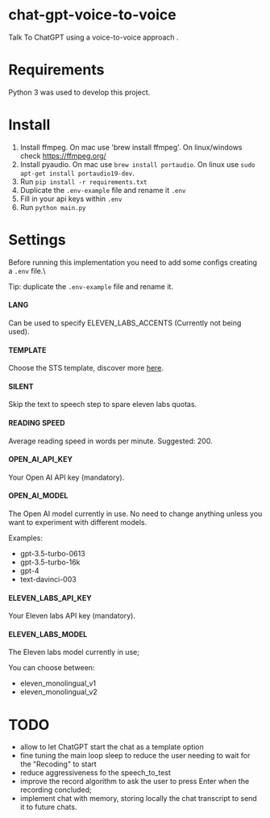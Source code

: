 # chat-gpt-voice-to-voice

Talk To ChatGPT using a voice-to-voice approach .

# Requirements

Python 3 was used to develop this project.

# Install

1. Install ffmpeg. On mac use 'brew install ffmpeg'. On linux/windows check https://ffmpeg.org/
2. Install pyaudio. On mac use `brew install portaudio`. On linux use `sudo apt-get install portaudio19-dev`.
3. Run `pip install -r requirements.txt`
4. Duplicate the `.env-example` file and rename it `.env`
5. Fill in your api keys within `.env`
6. Run `python main.py`

# Settings

Before running this implementation you need to add some configs creating a `.env` file.\

Tip: duplicate the `.env-example` file and rename it.

#### LANG

Can be used to specify ELEVEN_LABS_ACCENTS (Currently not being used).

#### TEMPLATE

Choose the STS template, discover more [here](/templates/TEMPLATES.md).

#### SILENT

Skip the text to speech step to spare eleven labs quotas.

#### READING SPEED

Average reading speed in words per minute. Suggested: 200.

#### OPEN_AI_API_KEY

Your Open AI API key (mandatory).

#### OPEN_AI_MODEL

The Open AI model currently in use.
No need to change anything unless you want to experiment with different models.

Examples:

- gpt-3.5-turbo-0613
- gpt-3.5-turbo-16k
- gpt-4
- text-davinci-003

#### ELEVEN_LABS_API_KEY

Your Eleven labs API key (mandatory).

#### ELEVEN_LABS_MODEL

The Eleven labs model currently in use;

You can choose between:

- eleven_monolingual_v1
- eleven_monolingual_v2

# TODO

- allow to let ChatGPT start the chat as a template option
- fine tuning the main loop sleep to reduce the user needing to wait for the "Recoding" to start
- reduce aggressiveness fo the speech_to_test
- improve the record algorithm to ask the user to press Enter when the recording concluded;
- implement chat with memory, storing locally the chat transcript to send it to future chats.

